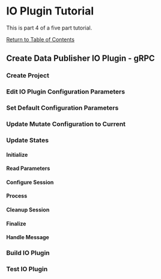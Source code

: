 # IO Plugin Tutorial  
This is part 4 of a five part tutorial.  

[Return to Table of Contents](./IO%20Plugin%20Tutorial.md#table-of-contents)

## Create Data Publisher IO Plugin - gRPC 
### Create Project
### Edit IO Plugin Configuration Parameters
### Set Default Configuration Parameters  
### Update Mutate Configuration to Current  
### Update States
#### Initialize
#### Read Parameters
#### Configure Session
#### Process
#### Cleanup Session
#### Finalize
#### Handle Message
### Build IO Plugin
### Test IO Plugin 

